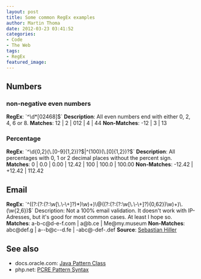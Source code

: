 ```yaml
---
layout: post
title: Some common RegEx examples
author: Martin Thoma
date: 2012-03-23 03:41:52
categories: 
- Code
- The Web
tags: 
- RegEx
featured_image: 
---
```

<h2>Numbers</h2>
<h3>non-negative even numbers</h3>
<strong>RegEx</strong>: `^\d*[02468]$`
<strong>Description</strong>: All even numbers end with either 0, 2, 4, 6 or 8.
<strong>Matches</strong>: 12 | 2 | 012 | 4 | 44
<strong>Non-Matches</strong>: -12 | 3 | 13

<h3>Percentage</h3>
<strong>RegEx</strong>: `^\d{0,2}(\.[0-9]{1,2})?$|^(100)(\.[0]{1,2})?$`
<strong>Description</strong>: All percentages with 0, 1 or 2 decimal places without the percent sign.
<strong>Matches</strong>: 0 | 0.0 | 0.00 | 12.42 | 100 | 100.0 | 100.00
<strong>Non-Matches</strong>: -12.42 | +12.42 | 112.42

<h2>Email</h2>
<strong>RegEx</strong>: `^((?:(?:(?:\w[\.\-\+]?)*)\w)+)\@((?:(?:(?:\w[\.\-\+]?){0,62})\w)+)\.(\w{2,6})$`
Description: Not a 100% email validation. It doesn't work with IP-Adresses, but it's good for most common cases. At least I hope so.
<strong>Matches</strong>: a-b-c@d-e-f.com | a@b.ce | Me@my.museum
<strong>Non-Matches</strong>: abc@def.g | a--b@c--d.fe | -abc@-def-.def
<strong>Source</strong>: <a href="http://regexlib.com/REDetails.aspx?regexp_id=600">Sebastian Hiller</a>

<h2>See also</h2>
<ul>
  <li>docs.oracle.com: <a href="http://docs.oracle.com/javase/1.4.2/docs/api/java/util/regex/Pattern.html">Java Pattern Class</a></li>
  <li>php.net: <a href="http://php.net/manual/en/reference.pcre.pattern.syntax.php">PCRE Pattern Syntax</a></li>
</ul>
